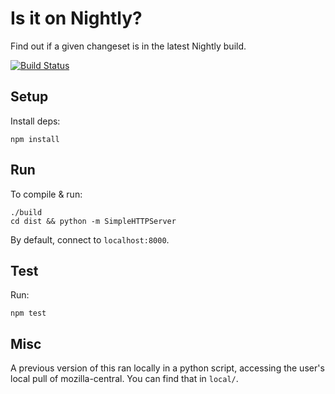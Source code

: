 # Is it on Nightly?
Find out if a given changeset is in the latest Nightly build.

[![Build
Status](https://travis-ci.org/mcomella/is-it-in-nightly.svg?branch=master)](https://travis-ci.org/mcomella/is-it-in-nightly)

## Setup
Install deps:

    npm install

## Run
To compile & run:

    ./build
    cd dist && python -m SimpleHTTPServer

By default, connect to `localhost:8000`.

## Test
Run:

    npm test

## Misc
A previous version of this ran locally in a python script, accessing the user's
local pull of mozilla-central. You can find that in `local/`.
